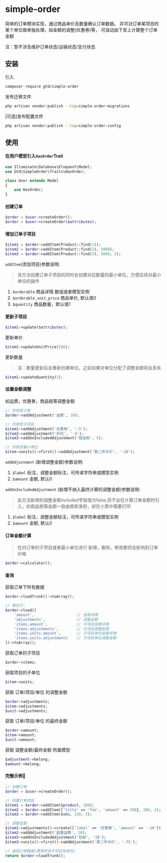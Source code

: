 # **simple-order**

简单的订单模块实现，通过商品单价及数量确认订单数据。
并可对订单某项目的某个单位做单独处理，如金额的调整(优惠券)等，
可自动由下至上计算整个订单金额

注：暂不涉及维护订单状态/运输状态/支付状态

## 安装

引入

```bash
composer require gtd/simple-order
```

发布迁移文件

```bash
php artisan vendor:publish --tag=simple-order-migrations
```

[可选]发布配置文件

```bash
php artisan vendor:publish --tag=simple-order-config
```

## 使用

#### 在用户模型引入`HasOrder`Trait

```php
use Illuminate\Database\Eloquent\Model;
use Gtd\SimpleOrder\Traits\HasOrder;

class User extends Model
{
    use HasOrder;
}
```

#### 创建订单

```php
$order = $user->createOrder();
$order = $user->createOrder($attributes);
```

#### 增加订单子项目

```php
$item1 = $order->addItem(Product::find(1));
$item2 = $order->addItem(Product::find(2), 5000);
$item3 = $order->addItem(Product::find(3), 5000, 2);
```

`addItem`(添加项目)参数说明:

> 该方法创建订单子项目的同时会创建对应数量的最小单位，方便后续对最小单位的操作

1. `$orderable` 商品详情 数组或者模型实例
2. `$orderable_unit_price` 商品单价, 默认值0
3. `$quantity` 商品数量，默认值1

#### 更新子项目

```php
$item1->update($attributes);
```

更新单价

```php
$item1->updateUnitPrice(100);
```

更新数量

> 注：数量更新后会重新创建单位，之前如果对单位分配了调整金额将会丢失

```php
$item1->updateQuantity(2);
```

#### 设置金额调整

如运费，优惠券，商品税等调整金额

```php
// 作用至订单
$order->addAdjustment('运费', 10);

// 作用至子项目
$item1->addAdjustment('优惠券', '-3');
$item2->addAdjustment('折扣', '-5');
$item3->addUnIncludedAdjustment('商品税', 5);

// 作用至最小单位
$item->units()->first()->addAdjustment('第二件半价', '-10');
```

`addAdjustment` (新增调整金额)参数说明:

1. `$label` 标注，调整金额标注，可传递字符串或模型实例
2. `$amount` 金额, 默认0

`addUnIncludedAdjustment` (新增不纳入最终计算的调整金额)参数说明:

> 此方法新增的调整金额included字段值为false,将不会在计算订单金额时引入，如商品税等金额一般由商家承担，却在小票中需要打印

1. `$label` 标注，调整金额标注，可传递字符串或模型实例
2. `$amount` 金额, 默认0

#### 订单金额计算

> 在对订单的子项目或者最小单位进行 新增，删除，修改都将会影响到订单价格

```php
$order->calculator();
```


#### 查询

获取订单下所有数据

```php
$order->loadTrunk()->toArray();

// 等同于:
$order->load([
    'amount',                   // 金额详情
    'adjustments',              // 调整金额
    'items.amount',             // 子项目金额详情
    'items.adjustments',        // 子项目调整金额
    'items.units.amount',       // 子项目单位金额详情
    'items.units.adjustments'   // 子项目单位调整金额
])->toArray();
```

获取订单的子项目

```php
$order->items;
```

获取项目的子单位

```php
$item->units;
```

获取 订单/项目/单位 的调整金额

```php
$order->adjustments;
$item->adjustments;
$unit->adjustments;
```

获取 订单/项目/单位 的最终金额

```php
$order->amount;
$item->amount;
$unit->amount;
```

获取 调整金额/最终金额 所属模型

```php
$adjustment->belong;
$amount->belong;
```

#### 完整示例🌰

```php
// 创建订单
$order = $user->createOrder();

// 创建订单项目
$item1 = $order->addItem($product, 100);
$item2 = $order->addItem(['title' => 'foo', 'amount' => 200], 200, 2);
$item3 = $order->addItem($sku, 150, 3);

// 调整金额
$item1->adjustments()->create(['label' => '优惠券', 'amount' => '-10']);
$item2->addAdjustment('超重运费', 10);
$item3->addUnIncludedAdjustment('包邮', '10');
$item3->units()->first()->addAdjustment('第二件半价', '-75');

// 返回订单数据(携带所有子项目及单位)
return $order->loadTrunk();
```